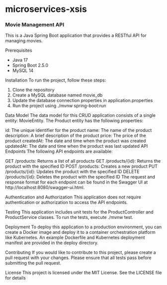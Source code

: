 # microservices-xsis

### Movie Management API
This is a Java Spring Boot application that provides a RESTful API for managing movies.

Prerequisites
- Java 17
- Spring Boot 2.5.0
- MySQL 14

Installation
To run the project, follow these steps:

1. Clone the repository
2. Create a MySQL database named movie_db
3. Update the database connection properties in application.properties
4. Run the project using ./mvnw spring-boot:run

Data Model
The data model for this CRUD application consists of a single entity: MovieEntity. The Product entity has the following properties:

id: The unique identifier for the product
name: The name of the product
description: A brief description of the product
price: The price of the product
createdAt: The date and time when the product was created
updatedAt: The date and time when the product was last updated
API Endpoints
The following API endpoints are available:

GET /products: Returns a list of all products
GET /products/{id}: Returns the product with the specified ID
POST /products: Creates a new product
PUT /products/{id}: Updates the product with the specified ID
DELETE /products/{id}: Deletes the product with the specified ID
The request and response format for each endpoint can be found in the Swagger UI at http://localhost:8080/swagger-ui.html.

Authentication and Authorization
This application does not require authentication or authorization to access the API endpoints.

Testing
This application includes unit tests for the ProductController and ProductService classes. To run the tests, execute ./mvnw test.

Deployment
To deploy this application to a production environment, you can create a Docker image and deploy it to a container orchestration platform like Kubernetes. An example Dockerfile and Kubernetes deployment manifest are provided in the deploy directory.

Contributing
If you would like to contribute to this project, please create a pull request with your changes. Please ensure that all tests pass before submitting the pull request.

License
This project is licensed under the MIT License. See the LICENSE file for details

